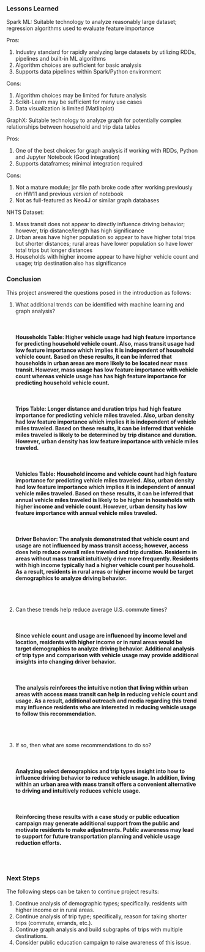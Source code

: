 ### Lessons Learned

Spark ML: Suitable technology to analyze reasonably large dataset; regression algorithms used to evaluate feature importance

Pros:
1. Industry standard for rapidly analyzing large datasets by utilizing RDDs, pipelines and built-in ML algorithms
2. Algorithm choices are sufficient for basic analysis
3. Supports data pipelines within Spark/Python environment

Cons:
1. Algorithm choices may be limited for future analysis
2. Scikit-Learn may be sufficient for many use cases
3. Data visualization is limited (Matlibplot)

GraphX: Suitable technology to analyze graph for potentially complex relationships between household and trip data tables

Pros:
1. One of the best choices for graph analysis if working with RDDs, Python and Jupyter Notebook (Good integration)
2. Supports dataframes; minimal integration required

Cons:
1. Not a mature module; jar file path broke code after working previously on HW11 and previous version of notebook
2. Not as full-featured as Neo4J or similar graph databases

NHTS Dataset:

1. Mass transit does not appear to directly influence driving behavior; however, trip distance/length has high significance
2. Urban areas have higher population so appear to have higher total trips but shorter distances; rural areas have lower population so have lower total trips but longer distances
3. Households with higher income appear to have higher vehicle count and usage; trip destination also has significance

### Conclusion

This project answered the questions posed in the introduction as follows:

1. What additional trends can be identified with machine learning and graph analysis?
<br></br>
<br></br>
**Households Table: Higher vehicle usage had high feature importance for predicting household vehicle count. Also, mass transit usage had low feature importance which implies it is independent of household vehicle count. Based on these results, it can be inferred that households in urban areas are more likely to be located near mass transit. However, mass usage has low feature importance with vehicle count whereas vehicle usage has has high feature importance for predicting household vehicle count.**
<br></br>
<br></br>
**Trips Table: Longer distance and duration trips had high feature importance for predicting vehicle miles traveled. Also, urban density had low feature importance which implies it is independent of vehicle miles traveled. Based on these results, it can be inferred that vehicle miles traveled is likely to be determined by trip distance and duration. However, urban density has low feature importance with vehicle miles traveled.**
<br></br>
<br></br>
**Vehicles Table: Household income and vehicle count had high feature importance for predicting vehicle miles traveled. Also, urban density had low feature importance which implies it is independent of annual vehicle miles traveled. Based on these results, it can be inferred that annual vehicle miles traveled is likely to be higher in households with higher income and vehicle count. However, urban density has low feature importance with annual vehicle miles traveled.**
<br></br>
<br></br>
**Driver Behavior: The analysis demonstrated that vehicle count and usage are not influenced by mass transit access; however, access does help reduce overall miles traveled and trip duration. Residents in areas without mass transit intuitively drive more frequently. Residents with high income typically had a higher vehicle count per household. As a result, residents in rural areas or higher income would be target demographics to analyze driving behavior.**
<br></br>
<br></br>

2. Can these trends help reduce average U.S. commute times?
<br></br>
<br></br>
**Since vehicle count and usage are influenced by income level and location, residents with higher income or in rural areas would be target demographics to analyze driving behavior. Additional analysis of trip type and comparison with vehicle usage may provide additional insights into changing driver behavior.**
<br></br>
<br></br>
**The analysis reinforces the intuitive notion that living within urban areas with access mass transit can help in reducing vehicle count and usage. As a result, additional outreach and media regarding this trend may influence residents who are interested in reducing vehicle usage to follow this recommendation.**
<br></br>
<br></br>

3. If so, then what are some recommendations to do so?
<br></br>
<br></br>
**Analyzing select demographics and trip types insight into how to influence driving behavior to reduce vehicle usage. In addition, living within an urban area with mass transit offers a convenient alternative to driving and intuitively reduces vehicle usage.**
<br></br>
<br></br>
**Reinforcing these results with a case study or public education campaign may generate additional support from the public and motivate residents to make adjustments. Public awareness may lead to support for future transportation planning and vehicle usage reduction efforts.**
<br></br>
<br></br>

### Next Steps

The following steps can be taken to continue project results:

1. Continue analysis of demographic types; specifically. residents with higher income or in rural areas.
2. Continue analysis of trip type; specifically, reason for taking shorter trips (commute, errands, etc.).
3. Continue graph analysis and build subgraphs of trips with multiple destinations.
4. Consider public education campaign to raise awareness of this issue.
